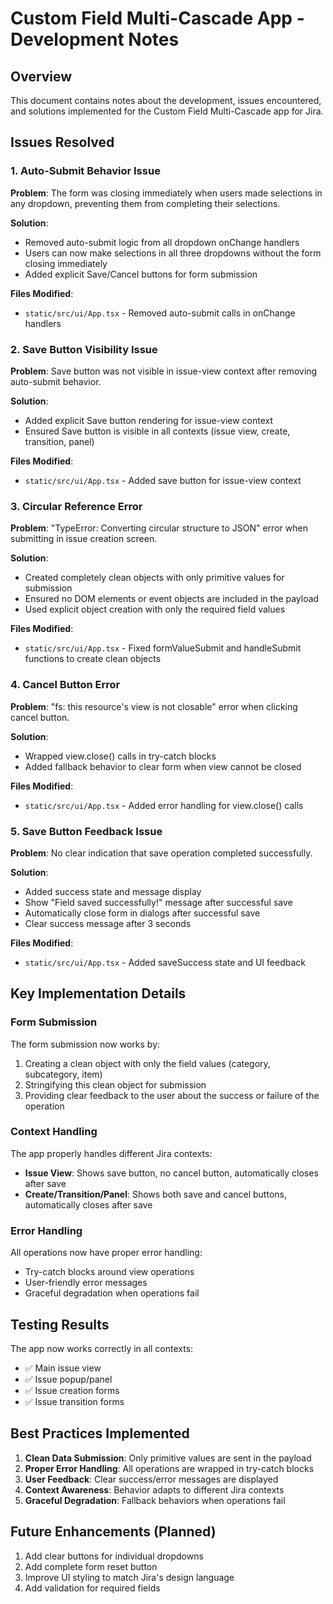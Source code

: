 # Custom Field Multi-Cascade App - Development Notes

## Overview
This document contains notes about the development, issues encountered, and solutions implemented for the Custom Field Multi-Cascade app for Jira.

## Issues Resolved

### 1. Auto-Submit Behavior Issue
**Problem**: The form was closing immediately when users made selections in any dropdown, preventing them from completing their selections.

**Solution**: 
- Removed auto-submit logic from all dropdown onChange handlers
- Users can now make selections in all three dropdowns without the form closing immediately
- Added explicit Save/Cancel buttons for form submission

**Files Modified**: 
- `static/src/ui/App.tsx` - Removed auto-submit calls in onChange handlers

### 2. Save Button Visibility Issue
**Problem**: Save button was not visible in issue-view context after removing auto-submit behavior.

**Solution**:
- Added explicit Save button rendering for issue-view context
- Ensured Save button is visible in all contexts (issue view, create, transition, panel)

**Files Modified**:
- `static/src/ui/App.tsx` - Added save button for issue-view context

### 3. Circular Reference Error
**Problem**: "TypeError: Converting circular structure to JSON" error when submitting in issue creation screen.

**Solution**:
- Created completely clean objects with only primitive values for submission
- Ensured no DOM elements or event objects are included in the payload
- Used explicit object creation with only the required field values

**Files Modified**:
- `static/src/ui/App.tsx` - Fixed formValueSubmit and handleSubmit functions to create clean objects

### 4. Cancel Button Error
**Problem**: "fs: this resource's view is not closable" error when clicking cancel button.

**Solution**:
- Wrapped view.close() calls in try-catch blocks
- Added fallback behavior to clear form when view cannot be closed

**Files Modified**:
- `static/src/ui/App.tsx` - Added error handling for view.close() calls

### 5. Save Button Feedback Issue
**Problem**: No clear indication that save operation completed successfully.

**Solution**:
- Added success state and message display
- Show "Field saved successfully!" message after successful save
- Automatically close form in dialogs after successful save
- Clear success message after 3 seconds

**Files Modified**:
- `static/src/ui/App.tsx` - Added saveSuccess state and UI feedback

## Key Implementation Details

### Form Submission
The form submission now works by:
1. Creating a clean object with only the field values (category, subcategory, item)
2. Stringifying this clean object for submission
3. Providing clear feedback to the user about the success or failure of the operation

### Context Handling
The app properly handles different Jira contexts:
- **Issue View**: Shows save button, no cancel button, automatically closes after save
- **Create/Transition/Panel**: Shows both save and cancel buttons, automatically closes after save

### Error Handling
All operations now have proper error handling:
- Try-catch blocks around view operations
- User-friendly error messages
- Graceful degradation when operations fail

## Testing Results
The app now works correctly in all contexts:
- ✅ Main issue view
- ✅ Issue popup/panel 
- ✅ Issue creation forms
- ✅ Issue transition forms

## Best Practices Implemented
1. **Clean Data Submission**: Only primitive values are sent in the payload
2. **Proper Error Handling**: All operations are wrapped in try-catch blocks
3. **User Feedback**: Clear success/error messages are displayed
4. **Context Awareness**: Behavior adapts to different Jira contexts
5. **Graceful Degradation**: Fallback behaviors when operations fail

## Future Enhancements (Planned)
1. Add clear buttons for individual dropdowns
2. Add complete form reset button
3. Improve UI styling to match Jira's design language
4. Add validation for required fields